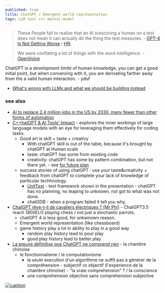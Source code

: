 ```yaml
---
published: true
title: ChatGPT / Emergent world représentation
tags: LLM test c++ mental-model
---
```

> These People fail to realize that an AI outscoring a human on a test does not mean it can actually do the thing the test measures. - [GPT-4 Is Not Getting Worse](https://coagulopath.com/gpt-4-is-not-getting-worse/) / [HN](https://news.ycombinator.com/item?id=37532522)

> We were conflating a lot of things with the word intelligence. - [OpenVoice](https://research.myshell.ai/open-voice)

ChatGPT is a _development limité_ of human knowledge, you can get a good initial point, but when conversing with it, you are derivating farther away from the a valid human interaction. - yduf

- [What's wrong with LLMs and what we should be building instead](https://www.youtube.com/watch?v=cEyHsMzbZBs)

### see also
- [AI to replace 2.4 million jobs in the US by 2030, many fewer than other forms of automation](https://www.theregister.com/2023/09/06/generative_ai_jobs_forrester_report/)
- [C++hatGPT & AI Tools' Impact](https://www.youtube.com/watch?v=trGJsOcA4hY) - explores the inner workings of large language models with an eye for leveraging them effectively for coding tasks. 
	- Good art is skill + taste + creativy 
		- With chatGPT skill is out of the table, because it's brought by chatGPT at Human scale
		- taste: chatGPT has some from existing code
		- creativity: chatGPT has some by pattern combination, but not there yet. - see [for future plan](https://youtu.be/zjkBMFhNj_g?feature=shared&t=2105)
	- success stories of using chatGPT : use your taste&creativity + feedback from chatGPT to complete your lack of knowledge of particular techhnology.
		- [UnitTest](https://youtu.be/trGJsOcA4hY?feature=shared&t=2916) - test framework shown in the presentation - chatGPT has no planning, no leaping to unknown, not got to what was not done.
		- chatGDB - when a program failed it tell you why.
- [ChatGPT rêve-t-il de cavaliers électriques ? (Mr Phi)](https://www.youtube.com/watch?v=6D1XIbkm4JE) - ChatGPT3.5 reach 1800ELO playing chess / not just a stochastic parrots.
	- chatGPT 4 is less good, for unkwnown reason.
    - Emergent world representation (like chessboard)
    - game history play a lot in ability to play in a good way
    	- random play history lead to pour play
        - good play history lead to better play
- [La preuve définitive que ChatGPT ne comprend rien](https://www.youtube.com/watch?v=_XJsAQsT0Bo) - la chambre chinoise
	- le fonctionnalisme / le computationisme
    	- la seule execution d'un algorithme ne suffit pas a générer de la compréhension - subjectif vs objectif (l'experience de la chambre chinoise) - "la vraie comprehension" ? / la conscience
        - une comprehension objective sans comprehension subjective

[![caption](https://www.monkeyuser.com/assets/images/2020/191-reverse-turing-test.png)](https://www.monkeyuser.com/2020/reverse-turing-test/)
